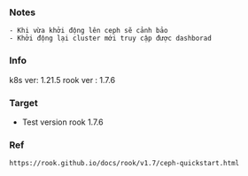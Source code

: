 ###  Notes
```
- Khi vừa khởi động lên ceph sẽ cảnh bảo
- Khởi động lại cluster mới truy cập được dashborad

```

### Info
k8s ver: 1.21.5
rook ver : 1.7.6

### Target
- Test version rook 1.7.6

### Ref
```
https://rook.github.io/docs/rook/v1.7/ceph-quickstart.html

```